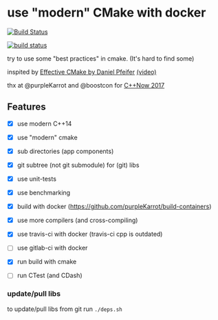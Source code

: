 # use "modern" CMake with docker

[![Build Status](https://travis-ci.org/abeimler/cmdocker-tmpl.svg?branch=master)](https://travis-ci.org/abeimler/cmdocker-tmpl)

[![build status](https://gitlab.com/hircreacc/cmdocker-tmpl/badges/master/build.svg)](https://gitlab.com/hircreacc/cmdocker-tmpl/commits/master)


try to use some "best practices" in cmake.
(It's hard to find some)

inspited by [Effective CMake by Daniel Pfeifer](https://github.com/boostcon/cppnow_presentations_2017/blob/master/05-19-2017_friday/effective_cmake__daniel_pfeifer__cppnow_05-19-2017.pdf) [(video)](https://youtu.be/bsXLMQ6WgIk)

thx at @purpleKarrot and @boostcon for [C++Now 2017](https://github.com/boostcon/cppnow_presentations_2017)


## Features

 * [x] use modern C++14
 * [x] use "modern" cmake
 * [x] sub directories (app components)
 * [x] git subtree (not git submodule) for (git) libs
 * [x] use unit-tests
 * [x] use benchmarking
 * [x] build with docker (https://github.com/purpleKarrot/build-containers)
 * [x] use more compilers (and cross-compiling)
 * [x] use travis-ci with docker (travis-ci cpp is outdated)
 * [ ] use gitlab-ci with docker
 * [x] run build with cmake
 * [ ] run CTest (and CDash)


 ### update/pull libs
 
 to update/pull libs from git run `./deps.sh`